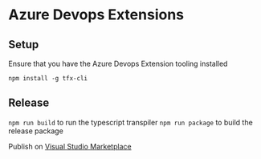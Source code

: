 # Azure Devops Extensions

## Setup 
Ensure that you have the Azure Devops Extension tooling installed

`npm install -g tfx-cli`

## Release

`npm run build` to run the typescript transpiler
`npm run package` to build the release package

Publish on [Visual Studio Marketplace](https://marketplace.visualstudio.com/manage/publishers/jarlotee)
